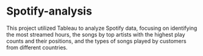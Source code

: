# Spotify-analysis
This project utilized Tableau to analyze Spotify data, focusing on identifying the most streamed hours, the songs by top artists with the highest play counts and their positions, and the types of songs played by customers from different countries.
